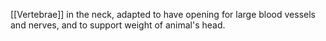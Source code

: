 [[Vertebrae]] in the neck, adapted to have opening for large blood vessels and nerves, and to support weight of animal's head.